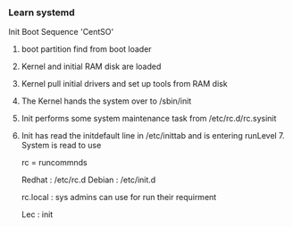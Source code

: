 

### Learn systemd


Init Boot Sequence 'CentSO'

1. boot partition find from boot loader
2. Kernel and initial RAM disk are loaded
3. Kernel pull initial drivers and set up tools from RAM disk
4. The Kernel hands the system over to /sbin/init
5. Init performs some system maintenance task from /etc/rc.d/rc.sysinit
6. Init has read the initdefault line in /etc/inittab and is entering runLevel 7.  System is read to use


    rc = runcommnds

    Redhat : /etc/rc.d
    Debian : /etc/init.d

    rc.local : sys admins can use for run their requirment


    Lec : init
